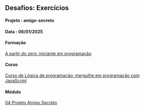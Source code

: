 ## Desafios: Exercícios

#### Projeto : amigo-secreto

#### Data : 06/01/2025

#### Formação

[A partir do zero: iniciante em programação](https://cursos.alura.com.br/formacao-programacao)

#### Curso

[Curso de Lógica de programação: mergulhe em programação com JavaScript](https://cursos.alura.com.br/course/logica-programacao-praticando-desafios/task/139822)

#### Módulo

[04 Projeto Amigo Secreto](https://cursos.alura.com.br/course/logica-programacao-praticando-desafios/task/139835)
